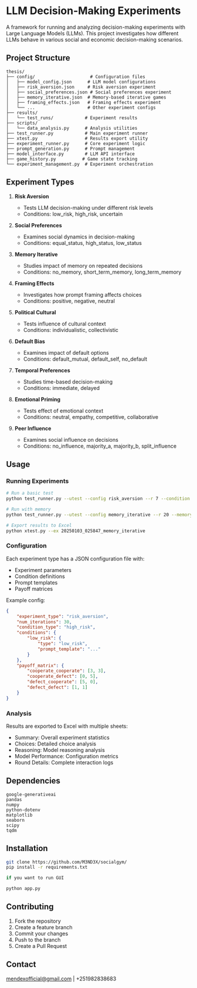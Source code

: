# LLM Decision-Making Experiments

A framework for running and analyzing decision-making experiments with Large Language Models (LLMs). This project investigates how different LLMs behave in various social and economic decision-making scenarios.

## Project Structure

```
thesis/
├── config/                     # Configuration files
│   ├── model_config.json      # LLM model configurations
│   ├── risk_aversion.json     # Risk aversion experiment
│   ├── social_preferences.json # Social preferences experiment
│   ├── memory_iterative.json  # Memory-based iterative games
│   ├── framing_effects.json   # Framing effects experiment
│   └── ...                    # Other experiment configs
├── results/
│   └── test_runs/            # Experiment results
├── scripts/
│   └── data_analysis.py      # Analysis utilities
├── test_runner.py            # Main experiment runner
├── xtest.py                  # Results export utility
├── experiment_runner.py      # Core experiment logic
├── prompt_generation.py      # Prompt management
├── model_interface.py        # LLM API interface
├── game_history.py          # Game state tracking
└── experiment_management.py  # Experiment orchestration
```

## Experiment Types

1. **Risk Aversion**
   - Tests LLM decision-making under different risk levels
   - Conditions: low_risk, high_risk, uncertain

2. **Social Preferences**
   - Examines social dynamics in decision-making
   - Conditions: equal_status, high_status, low_status

3. **Memory Iterative**
   - Studies impact of memory on repeated decisions
   - Conditions: no_memory, short_term_memory, long_term_memory

4. **Framing Effects**
   - Investigates how prompt framing affects choices
   - Conditions: positive, negative, neutral

5. **Political Cultural**
   - Tests influence of cultural context
   - Conditions: individualistic, collectivistic

6. **Default Bias**
   - Examines impact of default options
   - Conditions: default_mutual, default_self, no_default

7. **Temporal Preferences**
   - Studies time-based decision-making
   - Conditions: immediate, delayed

8. **Emotional Priming**
   - Tests effect of emotional context
   - Conditions: neutral, empathy, competitive, collaborative

9. **Peer Influence**
   - Examines social influence on decisions
   - Conditions: no_influence, majority_a, majority_b, split_influence

## Usage

### Running Experiments

```bash
# Run a basic test
python test_runner.py --utest --config risk_aversion --r 7 --condition high_risk

# Run with memory
python test_runner.py --utest --config memory_iterative --r 20 --memory-type long_term_memory

# Export results to Excel
python xtest.py --ex 20250103_025847_memory_iterative
```

### Configuration

Each experiment type has a JSON configuration file with:
- Experiment parameters
- Condition definitions
- Prompt templates
- Payoff matrices

Example config:
```json
{
    "experiment_type": "risk_aversion",
    "num_iterations": 30,
    "condition_type": "high_risk",
    "conditions": {
        "low_risk": {
            "type": "low_risk",
            "prompt_template": "..."
        }
    },
    "payoff_matrix": {
        "cooperate_cooperate": [3, 3],
        "cooperate_defect": [0, 5],
        "defect_cooperate": [5, 0],
        "defect_defect": [1, 1]
    }
}
```

### Analysis

Results are exported to Excel with multiple sheets:
- Summary: Overall experiment statistics
- Choices: Detailed choice analysis
- Reasoning: Model reasoning analysis
- Model Performance: Configuration metrics
- Round Details: Complete interaction logs

## Dependencies

```
google-generativeai
pandas
numpy
python-dotenv
matplotlib
seaborn
scipy 
tqdm
```

## Installation

```bash
git clone https://github.com/M3ND3X/socialgym/
pip install -r requirements.txt

if you want to run GUI

python app.py
```

## Contributing

1. Fork the repository
2. Create a feature branch
3. Commit your changes
4. Push to the branch
5. Create a Pull Request

## Contact

mendexofficial@gmail.com | +251982838683
